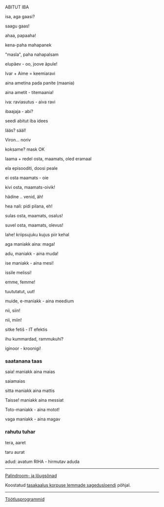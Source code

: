 ABITUT IBA

isa, aga gaasi?

saagu gaas!

ahaa, papaaha!

kena-paha mahapanek

"masla", paha nahapalsam

elupäev - oo, joove äpule!

Ivar + Aime = keemiaravi

aina ametina pada panite (maania)

aina ametit - titemaania!

iva: raviasutus - aiva ravi

ibaajaja - abi?

seedi abitut iba idees

lääs? sääl!

Viron... noriv

koksame? mask OK

laama + redel osta, maamats, oled eramaal

ela episooditi, doosi peale

ei osta maamats - oie

kivi osta, maamats-oivik!

hädine .. venid, äh!

hea nali: pidi pilana, eh!

sulas osta, maamats, osalus!

suvel osta, maamats, olevus!

lahe! kriipsujuku kujus piir kehal

aga maniakk aina: maga!

adu, maniakk - aina muda!

ise maniakk - aina mesi!

issile melissi!

emme, femme!

tuututatut, uut!

muide, e-maniakk - aina meedium

nii, siin!

nii, miin!

sitke fetiš - IT efektis

ihu kummardad, rammukuhi?

iginoor - kroonigi!

### saatanana taas

saia! maniakk aina maias

saiamaias

sitta maniakk aina mattis

Taisse! maniakk aina messiat

Toto-maniakk - aina motot!

vaga maniakk - aina magav

### rahutu tuhar

tera, aaret

taru aurat

adud: avatum RIHA - hirmutav aduda

----

[Palindroom- ja lõugsõnad](TULEM.txt)

Koostatud [tasakaalus korpuse lemmade sagedusloendi](http://www.cl.ut.ee/ressursid/sagedused1/) põhjal.

----
[Töötlusprogrammid](https://github.com/PriitParmakson/KEEL.Go)
